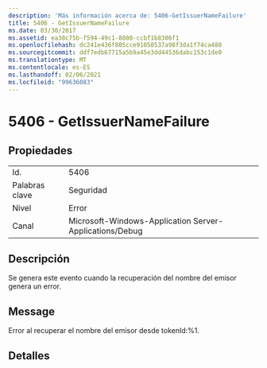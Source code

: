 ```yaml
---
description: 'Más información acerca de: 5406-GetIssuerNameFailure'
title: 5406 - GetIssuerNameFailure
ms.date: 03/30/2017
ms.assetid: ea38c75b-f594-49c1-8800-ccbf1b8306f1
ms.openlocfilehash: dc241e436f805cce91050537a98f3da1f74ca480
ms.sourcegitcommit: ddf7edb67715a5b9a45e3dd44536dabc153c1de0
ms.translationtype: MT
ms.contentlocale: es-ES
ms.lasthandoff: 02/06/2021
ms.locfileid: "99636083"
---
```

# <a name="5406---getissuernamefailure"></a>5406 - GetIssuerNameFailure

## <a name="properties"></a>Propiedades  
  
|||  
|-|-|  
|Id.|5406|  
|Palabras clave|Seguridad|  
|Nivel|Error|  
|Canal|Microsoft-Windows-Application Server-Applications/Debug|  
  
## <a name="description"></a>Descripción  

 Se genera este evento cuando la recuperación del nombre del emisor genera un error.  
  
## <a name="message"></a>Message  

 Error al recuperar el nombre del emisor desde tokenId:%1.  
  
## <a name="details"></a>Detalles
